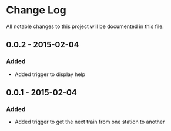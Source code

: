 # Change Log
All notable changes to this project will be documented in this file.

## 0.0.2 - 2015-02-04
### Added
- Added trigger to display help

## 0.0.1 - 2015-02-04
### Added
- Added trigger to get the next train from one station to another